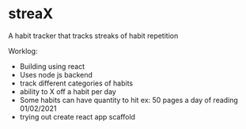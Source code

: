 # streaX
A habit tracker that tracks streaks of habit repetition

Worklog:
- Building using react
- Uses node js backend 
- track different categories of habits
- ability to X off a habit per day
- Some habits can have quantity to hit ex: 50 pages a day of reading
01/02/2021
- trying out create react app scaffold
